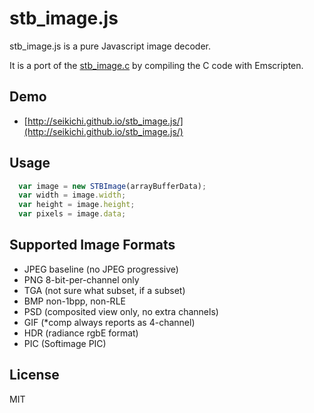 # stb_image.js
stb_image.js is a pure Javascript image decoder.

It is a port of the [stb_image.c](http://nothings.org/) by compiling the C code with Emscripten.

## Demo
- [http://seikichi.github.io/stb_image.js/](http://seikichi.github.io/stb_image.js/)

## Usage
```javascript
  var image = new STBImage(arrayBufferData);
  var width = image.width;
  var height = image.height;
  var pixels = image.data;
```

## Supported Image Formats
- JPEG baseline (no JPEG progressive)
- PNG 8-bit-per-channel only
- TGA (not sure what subset, if a subset)
- BMP non-1bpp, non-RLE
- PSD (composited view only, no extra channels)
- GIF (*comp always reports as 4-channel)
- HDR (radiance rgbE format)
- PIC (Softimage PIC)

## License
MIT
